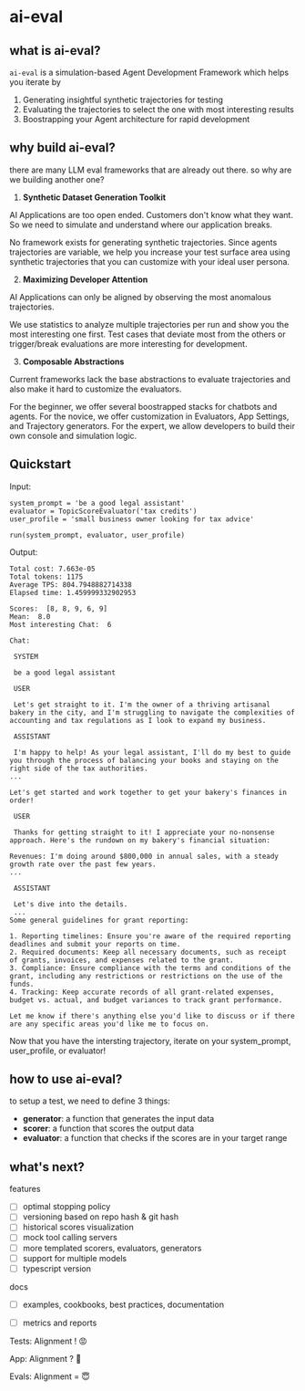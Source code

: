 # ai-eval

## what is ai-eval?
`ai-eval` is a simulation-based Agent Development Framework which helps you iterate by
1. Generating insightful synthetic trajectories for testing
2. Evaluating the trajectories to select the one with most interesting results
3. Boostrapping your Agent architecture for rapid development

## why build ai-eval?
there are many LLM eval frameworks that are already out there.
so why are we building another one?

1. **Synthetic Dataset Generation Toolkit**

AI Applications are too open ended. Customers don't know what they want. So we need to simulate and understand where our application breaks.

No framework exists for generating synthetic trajectories. Since agents trajectories are variable, we help you increase your test surface area using synthetic trajectories that you can customize with your ideal user persona.

2. **Maximizing Developer Attention**

AI Applications can only be aligned by observing the most anomalous trajectories.

We use statistics to analyze multiple trajectories per run and show you the most interesting one first. Test cases that deviate most from the others or trigger/break evaluations are more interesting for development.

3. **Composable Abstractions**

Current frameworks lack the base abstractions to evaluate trajectories and also make it hard to customize the evaluators.

For the beginner, we offer several boostrapped stacks for chatbots and agents.
For the novice, we offer customization in Evaluators, App Settings, and Trajectory generators.
For the expert, we allow developers to build their own console and simulation logic.




## Quickstart

Input:

```
system_prompt = 'be a good legal assistant'
evaluator = TopicScoreEvaluator('tax credits')
user_profile = 'small business owner looking for tax advice'

run(system_prompt, evaluator, user_profile)
```

Output:

```
Total cost: 7.663e-05
Total tokens: 1175
Average TPS: 804.7948882714338
Elapsed time: 1.459999332902953

Scores:  [8, 8, 9, 6, 9]
Mean:  8.0
Most interesting Chat:  6

Chat:

 SYSTEM 

 be a good legal assistant 

 USER 

 Let's get straight to it. I'm the owner of a thriving artisanal bakery in the city, and I'm struggling to navigate the complexities of accounting and tax regulations as I look to expand my business. 

 ASSISTANT 

 I'm happy to help! As your legal assistant, I'll do my best to guide you through the process of balancing your books and staying on the right side of the tax authorities.
...

Let's get started and work together to get your bakery's finances in order! 

 USER 

 Thanks for getting straight to it! I appreciate your no-nonsense approach. Here's the rundown on my bakery's financial situation:

Revenues: I'm doing around $800,000 in annual sales, with a steady growth rate over the past few years.
...

 ASSISTANT 

 Let's dive into the details. 
 ...
Some general guidelines for grant reporting:

1. Reporting timelines: Ensure you're aware of the required reporting deadlines and submit your reports on time.
2. Required documents: Keep all necessary documents, such as receipt of grants, invoices, and expenses related to the grant.
3. Compliance: Ensure compliance with the terms and conditions of the grant, including any restrictions or restrictions on the use of the funds.
4. Tracking: Keep accurate records of all grant-related expenses, budget vs. actual, and budget variances to track grant performance.

Let me know if there's anything else you'd like to discuss or if there are any specific areas you'd like me to focus on. 
```

Now that you have the intersting trajectory, iterate on your system_prompt, user_profile, or evaluator!






## how to use ai-eval?

to setup a test, we need to define 3 things:
- **generator**: a function that generates the input data
- **scorer**: a function that scores the output data
- **evaluator**: a function that checks if the scores are in your target range

## what's next? 
features
- [ ] optimal stopping policy
- [ ] versioning based on repo hash & git hash
- [ ] historical scores visualization
- [ ] mock tool calling servers 
- [ ] more templated scorers, evaluators, generators
- [ ] support for multiple models
- [ ] typescript version

docs
- [ ] examples, cookbooks, best practices, documentation
- [ ] metrics and reports


Tests: Alignment ! 😡

App: Alignment ? 🧐

Evals: Alignment = 😇